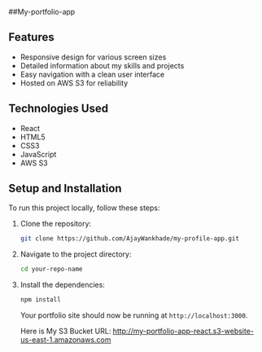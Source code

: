 ##My-portfolio-app

## Features

- Responsive design for various screen sizes
- Detailed information about my skills and projects
- Easy navigation with a clean user interface
- Hosted on AWS S3 for reliability

## Technologies Used

- React
- HTML5
- CSS3
- JavaScript
- AWS S3

## Setup and Installation

To run this project locally, follow these steps:

1. Clone the repository:

    ```bash
    git clone https://github.com/AjayWankhade/my-profile-app.git
    ```

2. Navigate to the project directory:

    ```bash
    cd your-repo-name
    ```

3. Install the dependencies:

    ```bash
    npm install
    ```


    Your portfolio site should now be running at `http://localhost:3000`.

   Here is My S3 Bucket URL: http://my-portfolio-app-react.s3-website-us-east-1.amazonaws.com
